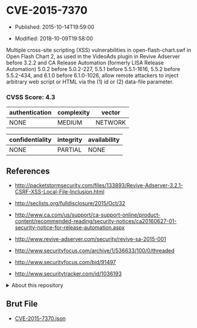 # CVE-2015-7370

- Published: 2015-10-14T19:59:00

- Modified: 2018-10-09T19:58:00

Multiple cross-site scripting (XSS) vulnerabilities in open-flash-chart.swf in Open Flash Chart 2, as used in the VideoAds plugin in Revive Adserver before 3.2.2 and CA Release Automation (formerly LISA Release Automation) 5.0.2 before 5.0.2-227, 5.5.1 before 5.5.1-1616, 5.5.2 before 5.5.2-434, and 6.1.0 before 6.1.0-1026, allow remote attackers to inject arbitrary web script or HTML via the (1) id or (2) data-file parameter.

### CVSS Score: **4.3**

| authentication | complexity | vector |
| --- | --- | --- |
| NONE | MEDIUM | NETWORK |

| confidentiality | integrity | availability |
| --- | --- | --- |
| NONE | PARTIAL | NONE |

## References

* http://packetstormsecurity.com/files/133893/Revive-Adserver-3.2.1-CSRF-XSS-Local-File-Inclusion.html

* http://seclists.org/fulldisclosure/2015/Oct/32

* http://www.ca.com/us/support/ca-support-online/product-content/recommended-reading/security-notices/ca20160627-01-security-notice-for-release-automation.aspx

* http://www.revive-adserver.com/security/revive-sa-2015-001

* http://www.securityfocus.com/archive/1/536633/100/0/threaded

* http://www.securityfocus.com/bid/91497

* http://www.securitytracker.com/id/1036193

<details>
<summary>About this repository</summary> 

  This repository is part of the project [Live Hack CVE](https://github.com/Live-Hack-CVE). Main website can be found [www.live-hack.org](https://www.live-hack.org) 
  
  Made by [Sn0wAlice](https://github.com/Sn0wAlice) for the people that care about security and need to have a feed of the latest CVEs. Hope you enjoy it, don't forget to star the repo and follow me on [Twitter](https://twitter.com/Sn0wAlice) and [Github](https://github.com/Sn0wAlice). And that is my [personnal website](https://www.alice-snow.me/)

  - [Home Page](https://github.com/Live-Hack-CVE)
  - [Framework](https://github.com/Live-Hack-CVE/cve-framework)
  - [CVE database](https://github.com/Live-Hack-CVE/full_database)
  - [Changelog](https://github.com/Live-Hack-CVE/Changelog)
</details>

## Brut File

* [CVE-2015-7370.json](https://raw.githubusercontent.com/Live-Hack-CVE/full_database/main/cves/2015/CVE-2015-7370.json)

